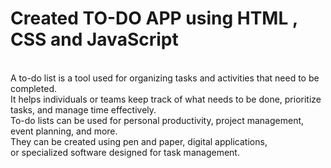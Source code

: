 # Created TO-DO APP using HTML , CSS and JavaScript
<br>
A to-do list is a tool used for organizing tasks and activities that need to be completed.<br>
It helps individuals or teams keep track of what needs to be done, prioritize tasks, and manage time effectively.<br>
To-do lists can be used for personal productivity, project management, event planning, and more.<br>
They can be created using pen and paper, digital applications,<br>
or specialized software designed for task management.
